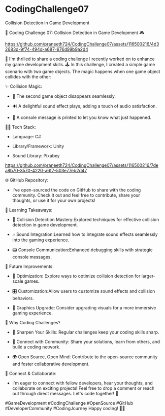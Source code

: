 # CodingChallenge07
Collision Detection in Game Development 

🚀 Coding Challenge 07: Collision Detection in Game Development 🎮



https://github.com/praneeth724/CodingChallenge07/assets/116500216/4d32683d-9f74-494d-a687-976d99b9a2d4



👋 I'm thrilled to share a coding challenge I recently worked on to enhance my game development skills. 🕹️ In this challenge, I created a simple game scenario with two game objects. The magic happens when one game object collides with the other:



✨ Collision Magic:

  - 🔄 The second game object disappears seamlessly.

  - 🔊 A delightful sound effect plays, adding a touch of audio satisfaction.

  - 📝 A console message is printed to let you know what just happened.



👨‍💻 Tech Stack:

  - Language: C#

  - Library/Framework: Unity

  - Sound Library: Pixabey



https://github.com/praneeth724/CodingChallenge07/assets/116500216/7dea8b70-3570-4220-a6f7-503e77eb2d47



🌐 GitHub Repository:

  - I've open-sourced the code on GitHub to share with the coding community. Check it out  and feel free to contribute, share your thoughts, or use it for your own projects!



🚀 Learning Takeaways:

  - 🧩 Collision Detection Mastery:Explored techniques for effective collision detection in game development.

  - 🎶 Sound Integration:Learned how to integrate sound effects seamlessly into the gaming experience.

  - 📟 Console Communication:Enhanced debugging skills with strategic console messages.



🚧 Future Improvements:

  - 📐 Optimization: Explore ways to optimize collision detection for larger-scale games.

  - 🎛️ Customization:Allow users to customize sound effects and collision behaviors.

  - 🌈 Graphics Upgrade: Consider upgrading visuals for a more immersive gaming experience.



🚀 Why Coding Challenges?

  - 🚀 Sharpen Your Skills: Regular challenges keep your coding skills sharp.

  - 🤝 Connect with Community: Share your solutions, learn from others, and build a coding network.

  - 🌍 Open Source, Open Mind: Contribute to the open-source community and foster collaborative development.



🔗 Connect & Collaborate:

  - I'm eager to connect with fellow developers, hear your thoughts, and collaborate on exciting projects! Feel free to drop a comment or reach out through direct messages. Let's code together! 🚀



#GameDevelopment #CodingChallenge #OpenSource #GitHub #DeveloperCommunity #CodingJourney
Happy coding! 🚀✨

